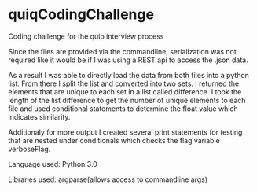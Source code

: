 # quiqCodingChallenge
Coding challenge for the quip interview process

Since the files are provided via the commandline, serialization was not required like it would be if I was using a REST api to access the .json data.

As a result I was able to directly load the data from both files into a python list. From there I split the list and converted into two sets. I returned the elements that are unique to each set in a list called difference. I took the length of the list difference to get the number of unique elements to each file and used conditional statements to determine the float value which indicates similarity. 

Additionaly for more output I created several print statements for testing that are nested under conditionals which checks the flag variable verboseFlag. 

Language used: 
Python 3.0

Libraries used:
argparse(allows access to commandline args)
